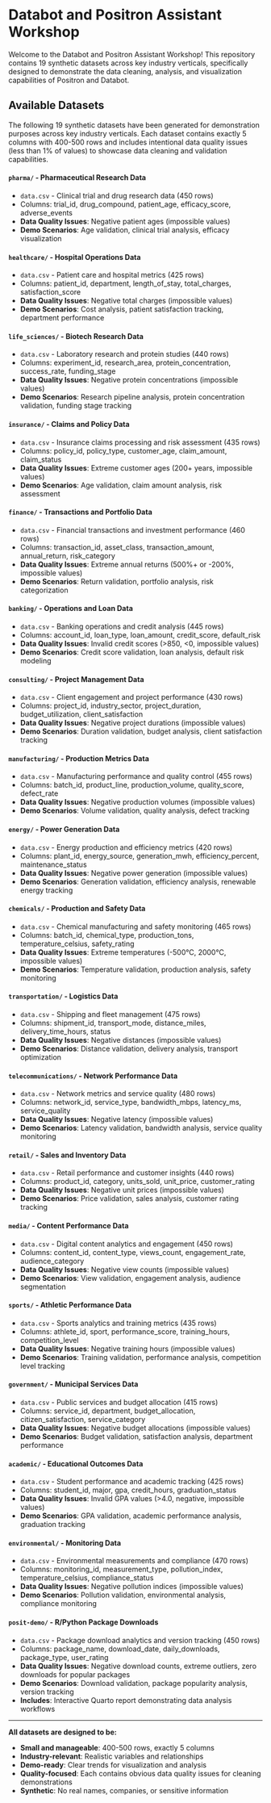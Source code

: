 # Databot and Positron Assistant Workshop

Welcome to the Databot and Positron Assistant Workshop! This repository contains 19 synthetic datasets across key industry verticals, specifically designed to demonstrate the data cleaning, analysis, and visualization capabilities of Positron and Databot.

## Available Datasets

The following 19 synthetic datasets have been generated for demonstration purposes across key industry verticals. Each dataset contains exactly 5 columns with 400-500 rows and includes intentional data quality issues (less than 1% of values) to showcase data cleaning and validation capabilities.

#### **`pharma/`** - Pharmaceutical Research Data
- `data.csv` - Clinical trial and drug research data (450 rows)
- Columns: trial_id, drug_compound, patient_age, efficacy_score, adverse_events
- **Data Quality Issues**: Negative patient ages (impossible values)
- **Demo Scenarios**: Age validation, clinical trial analysis, efficacy visualization

#### **`healthcare/`** - Hospital Operations Data  
- `data.csv` - Patient care and hospital metrics (425 rows)
- Columns: patient_id, department, length_of_stay, total_charges, satisfaction_score
- **Data Quality Issues**: Negative total charges (impossible values)
- **Demo Scenarios**: Cost analysis, patient satisfaction tracking, department performance

#### **`life_sciences/`** - Biotech Research Data
- `data.csv` - Laboratory research and protein studies (440 rows)  
- Columns: experiment_id, research_area, protein_concentration, success_rate, funding_stage
- **Data Quality Issues**: Negative protein concentrations (impossible values)
- **Demo Scenarios**: Research pipeline analysis, protein concentration validation, funding stage tracking

#### **`insurance/`** - Claims and Policy Data
- `data.csv` - Insurance claims processing and risk assessment (435 rows)
- Columns: policy_id, policy_type, customer_age, claim_amount, claim_status
- **Data Quality Issues**: Extreme customer ages (200+ years, impossible values)
- **Demo Scenarios**: Age validation, claim amount analysis, risk assessment

#### **`finance/`** - Transactions and Portfolio Data
- `data.csv` - Financial transactions and investment performance (460 rows)
- Columns: transaction_id, asset_class, transaction_amount, annual_return, risk_category
- **Data Quality Issues**: Extreme annual returns (500%+ or -200%, impossible values)
- **Demo Scenarios**: Return validation, portfolio analysis, risk categorization

#### **`banking/`** - Operations and Loan Data
- `data.csv` - Banking operations and credit analysis (445 rows)
- Columns: account_id, loan_type, loan_amount, credit_score, default_risk
- **Data Quality Issues**: Invalid credit scores (>850, <0, impossible values)
- **Demo Scenarios**: Credit score validation, loan analysis, default risk modeling

#### **`consulting/`** - Project Management Data
- `data.csv` - Client engagement and project performance (430 rows)
- Columns: project_id, industry_sector, project_duration, budget_utilization, client_satisfaction
- **Data Quality Issues**: Negative project durations (impossible values)
- **Demo Scenarios**: Duration validation, budget analysis, client satisfaction tracking

#### **`manufacturing/`** - Production Metrics Data
- `data.csv` - Manufacturing performance and quality control (455 rows)
- Columns: batch_id, product_line, production_volume, quality_score, defect_rate
- **Data Quality Issues**: Negative production volumes (impossible values)
- **Demo Scenarios**: Volume validation, quality analysis, defect tracking

#### **`energy/`** - Power Generation Data
- `data.csv` - Energy production and efficiency metrics (420 rows)
- Columns: plant_id, energy_source, generation_mwh, efficiency_percent, maintenance_status
- **Data Quality Issues**: Negative power generation (impossible values)
- **Demo Scenarios**: Generation validation, efficiency analysis, renewable energy tracking

#### **`chemicals/`** - Production and Safety Data
- `data.csv` - Chemical manufacturing and safety monitoring (465 rows)
- Columns: batch_id, chemical_type, production_tons, temperature_celsius, safety_rating
- **Data Quality Issues**: Extreme temperatures (-500°C, 2000°C, impossible values)
- **Demo Scenarios**: Temperature validation, production analysis, safety monitoring

#### **`transportation/`** - Logistics Data
- `data.csv` - Shipping and fleet management (475 rows)
- Columns: shipment_id, transport_mode, distance_miles, delivery_time_hours, status
- **Data Quality Issues**: Negative distances (impossible values)
- **Demo Scenarios**: Distance validation, delivery analysis, transport optimization

#### **`telecommunications/`** - Network Performance Data
- `data.csv` - Network metrics and service quality (480 rows)
- Columns: network_id, service_type, bandwidth_mbps, latency_ms, service_quality
- **Data Quality Issues**: Negative latency (impossible values)
- **Demo Scenarios**: Latency validation, bandwidth analysis, service quality monitoring

#### **`retail/`** - Sales and Inventory Data
- `data.csv` - Retail performance and customer insights (440 rows)
- Columns: product_id, category, units_sold, unit_price, customer_rating
- **Data Quality Issues**: Negative unit prices (impossible values)
- **Demo Scenarios**: Price validation, sales analysis, customer rating tracking

#### **`media/`** - Content Performance Data
- `data.csv` - Digital content analytics and engagement (450 rows)
- Columns: content_id, content_type, views_count, engagement_rate, audience_category
- **Data Quality Issues**: Negative view counts (impossible values)
- **Demo Scenarios**: View validation, engagement analysis, audience segmentation

#### **`sports/`** - Athletic Performance Data
- `data.csv` - Sports analytics and training metrics (435 rows)
- Columns: athlete_id, sport, performance_score, training_hours, competition_level
- **Data Quality Issues**: Negative training hours (impossible values)
- **Demo Scenarios**: Training validation, performance analysis, competition level tracking

#### **`government/`** - Municipal Services Data
- `data.csv` - Public services and budget allocation (415 rows)
- Columns: service_id, department, budget_allocation, citizen_satisfaction, service_category
- **Data Quality Issues**: Negative budget allocations (impossible values)
- **Demo Scenarios**: Budget validation, satisfaction analysis, department performance

#### **`academic/`** - Educational Outcomes Data
- `data.csv` - Student performance and academic tracking (425 rows)
- Columns: student_id, major, gpa, credit_hours, graduation_status
- **Data Quality Issues**: Invalid GPA values (>4.0, negative, impossible values)
- **Demo Scenarios**: GPA validation, academic performance analysis, graduation tracking

#### **`environmental/`** - Monitoring Data
- `data.csv` - Environmental measurements and compliance (470 rows)
- Columns: monitoring_id, measurement_type, pollution_index, temperature_celsius, compliance_status
- **Data Quality Issues**: Negative pollution indices (impossible values)
- **Demo Scenarios**: Pollution validation, environmental analysis, compliance monitoring

#### **`posit-demo/`** - R/Python Package Downloads
- `data.csv` - Package download analytics and version tracking (450 rows)
- Columns: package_name, download_date, daily_downloads, package_type, user_rating
- **Data Quality Issues**: Negative download counts, extreme outliers, zero downloads for popular packages
- **Demo Scenarios**: Download validation, package popularity analysis, version tracking
- **Includes**: Interactive Quarto report demonstrating data analysis workflows

---

**All datasets are designed to be:**
- **Small and manageable**: 400-500 rows, exactly 5 columns
- **Industry-relevant**: Realistic variables and relationships
- **Demo-ready**: Clear trends for visualization and analysis
- **Quality-focused**: Each contains obvious data quality issues for cleaning demonstrations
- **Synthetic**: No real names, companies, or sensitive information

